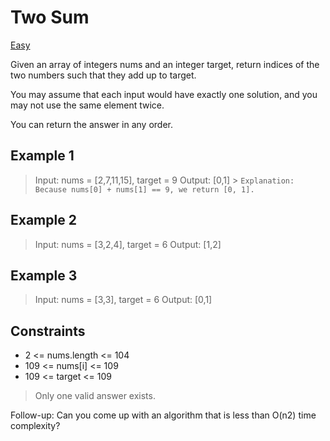 # Two Sum

[Easy](https://leetcode.com/problems/two-sum/description/)

Given an array of integers nums and an integer target, return indices of the two numbers such that they add up to target.

You may assume that each input would have exactly one solution, and you may not use the same element twice.

You can return the answer in any order.

## Example 1

> Input: nums = [2,7,11,15], target = 9
> Output: [0,1] > `Explanation: Because nums[0] + nums[1] == 9, we return [0, 1].`

## Example 2

> Input: nums = [3,2,4], target = 6
> Output: [1,2]

## Example 3

> Input: nums = [3,3], target = 6
> Output: [0,1]

## Constraints

- 2 <= nums.length <= 104
- 109 <= nums[i] <= 109
- 109 <= target <= 109

> Only one valid answer exists.

Follow-up: Can you come up with an algorithm that is less than O(n2) time complexity?
